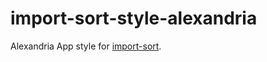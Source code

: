 # import-sort-style-alexandria

Alexandria App style for [import-sort](https://github.com/renke/import-sort).